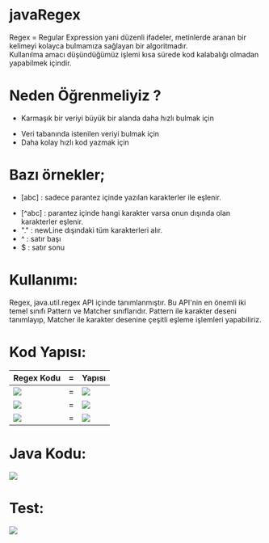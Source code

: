# javaRegex
Regex = Regular Expression yani düzenli ifadeler, metinlerde aranan bir kelimeyi kolayca bulmamıza sağlayan bir algoritmadır.  
Kullanılma amacı düşündüğümüz işlemi kısa sürede kod kalabalığı olmadan yapabilmek içindir.  

# Neden Öğrenmeliyiz ?
* Karmaşık bir veriyi büyük bir alanda daha hızlı bulmak için 
+ Veri tabanında istenilen veriyi bulmak için
+ Daha kolay hızlı kod yazmak için

# Bazı örnekler;
* [abc] : sadece parantez içinde yazılan karakterler ile eşlenir.
+ [^abc] : parantez içinde hangi karakter varsa onun dışında olan karakterler eşlenir.
+ "."  : newLine dışındaki tüm karakterleri alır.
+ ^ : satır başı
+ $ : satır sonu


# Kullanımı:
Regex, java.util.regex API içinde tanımlanmıştır. Bu API'nin en önemli iki temel sınıfı Pattern ve Matcher sınıflarıdır. Pattern ile karakter deseni tanımlayıp, Matcher ile karakter desenine çeşitli eşleme işlemleri yapabiliriz.

# Kod Yapısı:

| Regex Kodu     | =      | Yapısı|
|------------|-------------|-------------|
|<img src="https://user-images.githubusercontent.com/45692227/118510288-7d693d80-b739-11eb-8cbb-17834ae425f0.png"> |=|<img src="https://user-images.githubusercontent.com/45692227/118510965-22841600-b73a-11eb-9b04-4bff65e88dbf.png" >| 
|<img src="https://user-images.githubusercontent.com/45692227/118511599-bce45980-b73a-11eb-9cf9-02a22c23cd10.png"> |=|<img src="https://user-images.githubusercontent.com/45692227/118511597-bc4bc300-b73a-11eb-9be8-88ebba040c79.png" >| 
|<img src="https://user-images.githubusercontent.com/45692227/118511913-059c1280-b73b-11eb-82d6-e78de53c9320.png"> |=|<img src="https://user-images.githubusercontent.com/45692227/118511918-0634a900-b73b-11eb-9866-5dcbb196baa3.png" >| 


# Java Kodu:
<img src="https://user-images.githubusercontent.com/45692227/118512434-76dbc580-b73b-11eb-9172-b19268ff8da9.png" >

# Test:
<img src="https://user-images.githubusercontent.com/45692227/124444973-cd52a100-dd87-11eb-8c0b-e9b2af563d84.png" >








